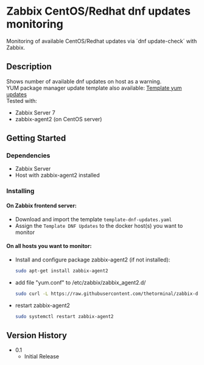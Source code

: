 # Zabbix CentOS/Redhat dnf updates monitoring
Monitoring of available CentOS/Redhat updates via ´dnf update-check´ with Zabbix.  

## Description
Shows number of available dnf updates on host as a warning.  
YUM package manager update template also available: [Template yum updates](https://github.com/thetorminal/zabbix-yum-updates)  
Tested with:  
* Zabbix Server 7
* zabbix-agent2 (on CentOS server)

## Getting Started
### Dependencies
* Zabbix Server
* Host with zabbix-agent2 installed

### Installing
#### On Zabbix frontend server:  
* Download and import the template `template-dnf-updates.yaml`  
* Assign the `Template DNF Updates` to the docker host(s) you want to monitor  

#### On all hosts you want to monitor:
* Install and configure package zabbix-agent2 (if not installed):  
     ```sh
     sudo apt-get install zabbix-agent2
     ```
* add file "yum.conf" to /etc/zabbix/zabbix_agent2.d/
     ```sh
     sudo curl -L https://raw.githubusercontent.com/thetorminal/zabbix-dnf-updates/refs/heads/main/dnf.conf -o /etc/zabbix/zabbix_agent2.d/dnf.conf
     ```  
* restart zabbix-agent2
     ```sh
     sudo systemctl restart zabbix-agent2
     ```
     
## Version History
* 0.1
    * Initial Release
